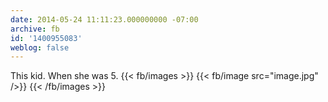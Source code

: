 ```yaml
---
date: 2014-05-24 11:11:23.000000000 -07:00
archive: fb
id: '1400955083'
weblog: false
---
```


This kid. When she was 5.
{{< fb/images >}}
{{< fb/image src="image.jpg" />}}
{{< /fb/images >}}
